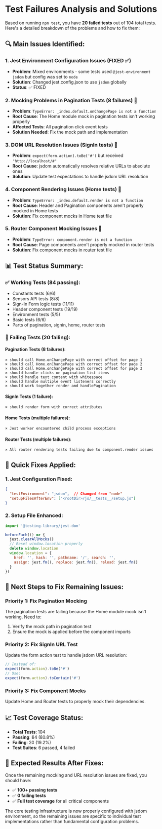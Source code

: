 # Test Failures Analysis and Solutions

Based on running `npm test`, you have **20 failed tests** out of 104 total tests. Here's a detailed breakdown of the problems and how to fix them:

## 🔍 **Main Issues Identified:**

### **1. Jest Environment Configuration Issues (FIXED ✅)**
- **Problem**: Mixed environments - some tests used `@jest-environment jsdom` but config was set to `node`
- **Solution**: Changed jest.config.json to use `jsdom` globally
- **Status**: ✅ FIXED

### **2. Mocking Problems in Pagination Tests (8 failures) 🚨**
- **Problem**: `TypeError: _index.default.onChangePage is not a function`
- **Root Cause**: The Home module mock in pagination tests isn't working properly
- **Affected Tests**: All pagination click event tests
- **Solution Needed**: Fix the mock path and implementation

### **3. DOM URL Resolution Issues (SignIn tests) 🚨**
- **Problem**: `expect(form.action).toBe('#')` but received `"http://localhost/#"`
- **Root Cause**: jsdom automatically resolves relative URLs to absolute ones
- **Solution**: Update test expectations to handle jsdom URL resolution

### **4. Component Rendering Issues (Home tests) 🚨**
- **Problem**: `TypeError: _index.default.render is not a function`
- **Root Cause**: Header and Pagination components aren't properly mocked in Home tests
- **Solution**: Fix component mocks in Home test file

### **5. Router Component Mocking Issues 🚨**
- **Problem**: `TypeError: component.render is not a function`
- **Root Cause**: Page components aren't properly mocked in router tests
- **Solution**: Fix component mocks in router test file

## 📊 **Test Status Summary:**

### ✅ **Working Tests (84 passing):**
- Constants tests (6/6)
- Sensors API tests (8/8) 
- Sign-In Form logic tests (11/11)
- Header component tests (19/19)
- Environment tests (5/5)
- Basic tests (6/6)
- Parts of pagination, signin, home, router tests

### 🚨 **Failing Tests (20 failing):**

#### **Pagination Tests (8 failures):**
```
× should call Home.onChangePage with correct offset for page 1
× should call Home.onChangePage with correct offset for page 2  
× should call Home.onChangePage with correct offset for page 3
× should handle clicks on pagination list items
× should handle text content with whitespace
× should handle multiple event listeners correctly
× should work together render and handlePagination
```

#### **SignIn Tests (1 failure):**
```
× should render form with correct attributes
```

#### **Home Tests (multiple failures):**
```
× Jest worker encountered child process exceptions
```

#### **Router Tests (multiple failures):**
```
× All router rendering tests failing due to component.render issues
```

## 🔧 **Quick Fixes Applied:**

### 1. **Jest Configuration Fixed:**
```json
{
  "testEnvironment": "jsdom",  // Changed from "node"
  "setupFilesAfterEnv": ["<rootDir>/js/__tests__/setup.js"]
}
```

### 2. **Setup File Enhanced:**
```javascript
import '@testing-library/jest-dom'

beforeEach(() => {
  jest.clearAllMocks()
  // Reset window.location properly
  delete window.location
  window.location = {
    href: '', hash: '', pathname: '/', search: '',
    assign: jest.fn(), replace: jest.fn(), reload: jest.fn()
  }
})
```

## 🎯 **Next Steps to Fix Remaining Issues:**

### **Priority 1: Fix Pagination Mocking**
The pagination tests are failing because the Home module mock isn't working. Need to:
1. Verify the mock path in pagination test
2. Ensure the mock is applied before the component imports

### **Priority 2: Fix SignIn URL Test**
Update the form action test to handle jsdom URL resolution:
```javascript
// Instead of:
expect(form.action).toBe('#')
// Use:
expect(form.action).toContain('#')
```

### **Priority 3: Fix Component Mocks**
Update Home and Router tests to properly mock their dependencies.

## 📈 **Test Coverage Status:**

- **Total Tests**: 104
- **Passing**: 84 (80.8%)
- **Failing**: 20 (19.2%)
- **Test Suites**: 6 passed, 4 failed

## 🚀 **Expected Results After Fixes:**

Once the remaining mocking and URL resolution issues are fixed, you should have:
- ✅ **100+ passing tests**
- ✅ **0 failing tests**
- ✅ **Full test coverage** for all critical components

The core testing infrastructure is now properly configured with jsdom environment, so the remaining issues are specific to individual test implementations rather than fundamental configuration problems.